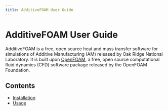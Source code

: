 ```yaml
---
title: AdditiveFOAM User Guide
---
```


# AdditiveFOAM User Guide
AdditiveFOAM is a free, open source heat and mass transfer software for simulations of Additive Manufacturing (AM) released by Oak Ridge National Laboratory. It is built upon [OpenFOAM](https://openfoam.org/), a free, open source computational fluid dynamics (CFD) software package released by the OpenFOAM Foundation.

## Contents

- [Installation](installation.md)
- [Usage](usage.md)
